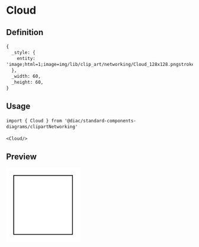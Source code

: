 # Cloud

## Definition

```
{
  _style: { 
    entity: 'image;html=1;image=img/lib/clip_art/networking/Cloud_128x128.pngstrokeColor=none;',
  },
  _width: 60,
  _height: 60,
}
```

## Usage

```
import { Cloud } from '@diac/standard-components-diagrams/clipartNetworking'

<Cloud/>
```

## Preview

<img src="./cloud.png" width="200"/>
